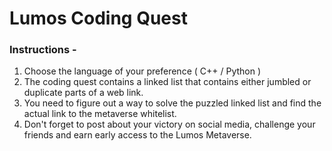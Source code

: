 # Lumos Coding Quest

### Instructions - 
1. Choose the language of your preference ( C++ / Python )
2. The coding quest contains a linked list that contains either jumbled or duplicate parts of a web link.
3. You need to figure out a way to solve the puzzled linked list and find the actual link to the metaverse whitelist.
4. Don't forget to post about your victory on social media, challenge your friends and earn early access to the Lumos Metaverse.
